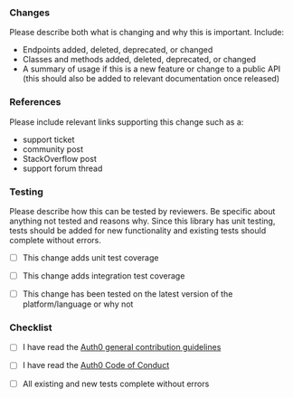 ### Changes

Please describe both what is changing and why this is important. Include:

- Endpoints added, deleted, deprecated, or changed
- Classes and methods added, deleted, deprecated, or changed
- A summary of usage if this is a new feature or change to a public API (this should also be added to relevant documentation once released)

### References

Please include relevant links supporting this change such as a:

- support ticket
- community post
- StackOverflow post
- support forum thread

### Testing

Please describe how this can be tested by reviewers. Be specific about anything not tested and reasons why. Since this library has unit testing, tests should be added for new functionality and existing tests should complete without errors.

- [ ] This change adds unit test coverage

- [ ] This change adds integration test coverage

- [ ] This change has been tested on the latest version of the platform/language or why not

### Checklist

- [ ] I have read the [Auth0 general contribution guidelines](https://github.com/auth0/open-source-template/blob/master/GENERAL-CONTRIBUTING.md)

- [ ] I have read the [Auth0 Code of Conduct](https://github.com/auth0/open-source-template/blob/master/CODE-OF-CONDUCT.md)

- [ ] All existing and new tests complete without errors
